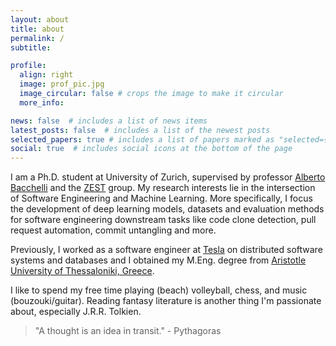 ```yaml
---
layout: about
title: about
permalink: /
subtitle:

profile:
  align: right
  image: prof_pic.jpg
  image_circular: false # crops the image to make it circular
  more_info:

news: false  # includes a list of news items
latest_posts: false  # includes a list of the newest posts
selected_papers: true # includes a list of papers marked as "selected={true}"
social: true  # includes social icons at the bottom of the page
---
```


I am a Ph.D. student at University of Zurich, supervised by professor [Alberto Bacchelli](https://sback.it) and the [ZEST](https://www.ifi.uzh.ch/en/zest.html) group. My research interests lie in the intersection of Software Engineering and Machine Learning. More specifically, I focus the development of deep learning models, datasets and evaluation methods for software engineering downstream tasks like code clone detection, pull request automation, commit untangling and more.

Previously, I worked as a software engineer at [Tesla](https://www.tesla.com) on distributed software systems and databases and I obtained my M.Eng. degree from [Aristotle University of Thessaloniki, Greece](https://ece.auth.gr/en/home/).

I like to spend my free time playing (beach) volleyball, chess, and music (bouzouki/guitar). Reading fantasy literature is another thing I'm passionate about, especially J.R.R. Tolkien.

> "A thought is an idea in transit." - Pythagoras
